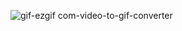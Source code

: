 ![gif-ezgif com-video-to-gif-converter](https://github.com/IhorPokr/IhorPokr/assets/113261063/df12a52e-b828-47a4-a92a-7dec703919fe)
